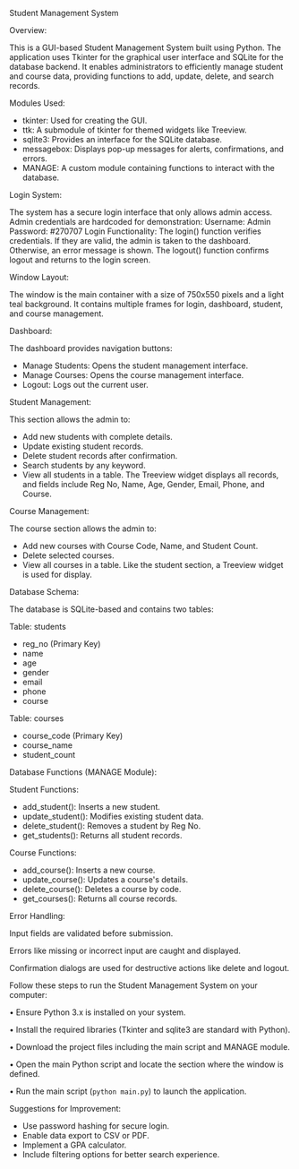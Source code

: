 Student Management System

Overview:

This is a GUI-based Student Management System built using Python.
The application uses Tkinter for the graphical user interface and SQLite for the database backend.
It enables administrators to efficiently manage student and course data, providing functions to add, update, delete, and search records.

 Modules Used:
- tkinter: Used for creating the GUI.
- ttk: A submodule of tkinter for themed widgets like Treeview.
- sqlite3: Provides an interface for the SQLite database.
- messagebox: Displays pop-up messages for alerts, confirmations, and errors.
- MANAGE: A custom module containing functions to interact with the database.

Login System:

The system has a secure login interface that only allows admin access.
Admin credentials are hardcoded for demonstration:
Username: Admin
Password: #270707
Login Functionality:
The login() function verifies credentials. If they are valid, the admin is taken to the dashboard.
Otherwise, an error message is shown.
The logout() function confirms logout and returns to the login screen.

Window Layout:

The window is the main container with a size of 750x550 pixels and a light teal background.
It contains multiple frames for login, dashboard, student, and course management.

Dashboard:

The dashboard provides navigation buttons:
- Manage Students: Opens the student management interface.
- Manage Courses: Opens the course management interface.
- Logout: Logs out the current user.

Student Management:

This section allows the admin to:
- Add new students with complete details.
- Update existing student records.
- Delete student records after confirmation.
- Search students by any keyword.
- View all students in a table.
The Treeview widget displays all records, and fields include Reg No, Name, Age, Gender, Email, Phone, and Course.

Course Management:

The course section allows the admin to:
- Add new courses with Course Code, Name, and Student Count.
- Delete selected courses.
- View all courses in a table.
Like the student section, a Treeview widget is used for display.

Database Schema:

The database is SQLite-based and contains two tables:

Table: students
- reg_no (Primary Key)
- name
- age
- gender
- email
- phone
- course

Table: courses
- course_code (Primary Key)
- course_name
- student_count

Database Functions (MANAGE Module):

Student Functions:
- add_student(): Inserts a new student.
- update_student(): Modifies existing student data.
- delete_student(): Removes a student by Reg No.
- get_students(): Returns all student records.

Course Functions:
- add_course(): Inserts a new course.
- update_course(): Updates a course's details.
- delete_course(): Deletes a course by code.
- get_courses(): Returns all course records.

Error Handling:

Input fields are validated before submission.

Errors like missing or incorrect input are caught and displayed.

Confirmation dialogs are used for destructive actions like delete and logout.

Follow these steps to run the Student Management System on your computer:

• Ensure Python 3.x is installed on your system.

• Install the required libraries (Tkinter and sqlite3 are standard with Python).

• Download the project files including the main script and MANAGE module.

• Open the main Python script and locate the section where the window is defined.

• Run the main script (`python main.py`) to launch the application.

 Suggestions for Improvement:
- Use password hashing for secure login.
- Enable data export to CSV or PDF.
- Implement a GPA calculator.
- Include filtering options for better search experience.

